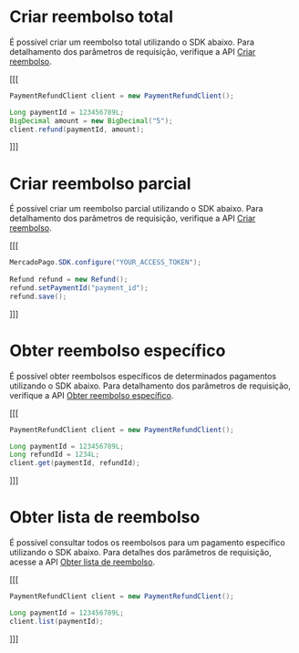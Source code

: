 # Criar reembolso total

É possível criar um reembolso total utilizando o SDK abaixo. Para detalhamento dos parâmetros de requisição, verifique a API [Criar reembolso](/developers/pt/reference/chargebacks/_payments_id_refunds/post). 

[[[
```java
PaymentRefundClient client = new PaymentRefundClient();

Long paymentId = 123456789L;
BigDecimal amount = new BigDecimal("5");
client.refund(paymentId, amount);
```
]]]

# Criar reembolso parcial

É possível criar um reembolso parcial utilizando o SDK abaixo. Para detalhamento dos parâmetros de requisição, verifique a API [Criar reembolso](https://www.mercadopago[FAKER][URL][DOMAIN]/developers/pt/reference/chargebacks/_payments_id_refunds/post).  

[[[
```java
MercadoPago.SDK.configure("YOUR_ACCESS_TOKEN");
 
Refund refund = new Refund();
refund.setPaymentId("payment_id");
refund.save();
```
]]]

# Obter reembolso específico

É possível obter reembolsos específicos de determinados pagamentos utilizando o SDK abaixo. Para detalhamento dos parâmetros de requisição, verifique a API [Obter reembolso específico](https://www.mercadopago[FAKER][URL][DOMAIN]/developers/pt/reference/chargebacks/_payments_id_refunds_refund_id/get).

[[[
```java
PaymentRefundClient client = new PaymentRefundClient();

Long paymentId = 123456789L;
Long refundId = 1234L;
client.get(paymentId, refundId);
```
]]]

# Obter lista de reembolso

É possível consultar todos os reembolsos para um pagamento específico utilizando o SDK abaixo. Para detalhes dos parâmetros de requisição, acesse a API [Obter lista de reembolso](https://www.mercadopago[FAKER][URL][DOMAIN]/developers/pt/reference/chargebacks/_payments_id_refunds/get).

[[[
```java
PaymentRefundClient client = new PaymentRefundClient();

Long paymentId = 123456789L;
client.list(paymentId);
```
]]]